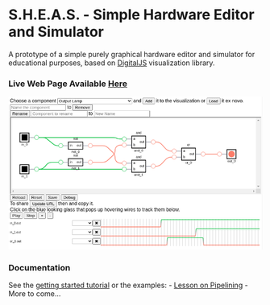 # S.H.E.A.S. - Simple Hardware Editor and Simulator

A prototype of a simple purely graphical hardware editor and simulator for educational purposes, based on [DigitalJS](https://github.com/tilk/digitaljs) visualization library.

### Live Web Page Available [Here](https://sheas.magiwanders.com)

![screenshot](./docs/screenshot.png)

### Documentation
See the [getting started tutorial](docs/getting_started.md) or the examples:
    - [Lesson on Pipelining](docs/examples/pipelining.md)
    - More to come...
